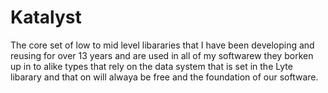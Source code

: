 # Katalyst
The core set of low to mid level libararies that I have been developing and reusing for over 13 years 
and are used in all of my softwarew they borken up in to alike types that rely on the data system that is set in
the Lyte libarary and that on will alwaya be free and the foundation of our software. 
